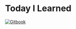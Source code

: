 # Today I Learned

[![Gitbook](https://img.shields.io/badge/Gitbook-chanul.gitbook.io/til-blue.svg?style=for-the-badge)](https://chanul.gitbook.io/til/)

